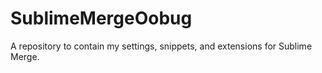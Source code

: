 # SublimeMergeOobug

A repository to contain my settings, snippets, and extensions for Sublime Merge.
